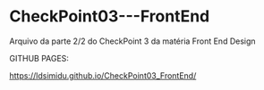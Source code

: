 # CheckPoint03---FrontEnd
Arquivo da parte 2/2 do CheckPoint 3 da matéria Front End Design

GITHUB PAGES:

https://ldsimidu.github.io/CheckPoint03_FrontEnd/
